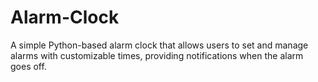 # Alarm-Clock
A simple Python-based alarm clock that allows users to set and manage alarms with customizable times, providing notifications when the alarm goes off.
